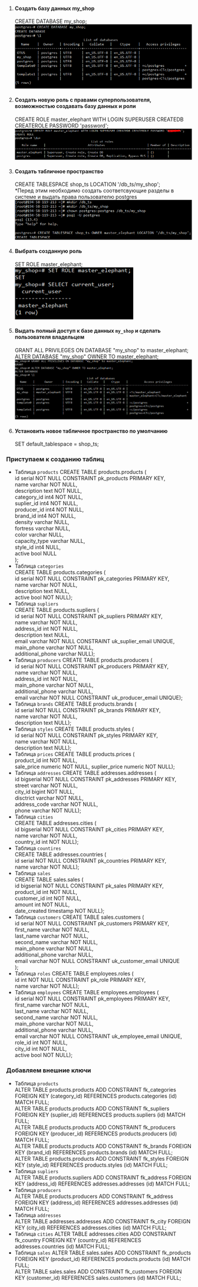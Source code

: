 1. #### Создать базу данных my_shop
    CREATE DATABASE my_shop;
    ![](https://github.com/nikerov-kirill/OtusDB_2021/blob/master/DDL%20%D1%81%D0%BA%D1%80%D0%B8%D0%BF%D1%82%D1%8B%20%D0%B4%D0%BB%D1%8F%20postgres/createDB.png)
2. #### Создать новую роль с правами суперпользователя, возможностью создавать базу данных и роли
    CREATE ROLE master_elephant WITH LOGIN SUPERUSER CREATEDB CREATEROLE PASSWORD 'password';
    ![](https://github.com/nikerov-kirill/OtusDB_2021/blob/master/DDL%20%D1%81%D0%BA%D1%80%D0%B8%D0%BF%D1%82%D1%8B%20%D0%B4%D0%BB%D1%8F%20postgres/createRole.png)
3. #### Создать табличное пространство
    CREATE TABLESPACE shop_ts LOCATION '/db_ts/my_shop';  
    *Перед этим необходимо создать соответсвующие разделы в системе и выдать права пользователю postgres
    ![](https://github.com/nikerov-kirill/OtusDB_2021/blob/master/DDL%20%D1%81%D0%BA%D1%80%D0%B8%D0%BF%D1%82%D1%8B%20%D0%B4%D0%BB%D1%8F%20postgres/createTS.png)
5. #### Выбрать созданную роль
    SET ROLE master_elephant;  
    ![](https://github.com/nikerov-kirill/OtusDB_2021/blob/master/DDL%20%D1%81%D0%BA%D1%80%D0%B8%D0%BF%D1%82%D1%8B%20%D0%B4%D0%BB%D1%8F%20postgres/currentUser.png)
5. #### Выдать полный доступ к базе данных `my_shop` и сделать пользователя владельцем
    GRANT ALL PRIVILEGES ON DATABASE "my_shop" to master_elephant;  
    ALTER DATABASE "my_shop" OWNER TO master_elephant;  
    ![](https://github.com/nikerov-kirill/OtusDB_2021/blob/master/DDL%20%D1%81%D0%BA%D1%80%D0%B8%D0%BF%D1%82%D1%8B%20%D0%B4%D0%BB%D1%8F%20postgres/newOwner.png)
6. #### Установить новое табличное пространство по умолчанию
    SET default_tablespace = shop_ts;

### Приступаем к созданию таблиц
- Таблица `products`
    CREATE TABLE products.products (  
        id serial NOT NULL CONSTRAINT pk_products PRIMARY KEY,  
        name varchar NOT NULL,  
        description text NOT NULL,  
        category_id int4 NOT NULL,  
        suplier_id int4 NOT NULL,  
        producer_id int4 NOT NULL,  
        brand_id int4 NOT NULL,  
        density varchar NULL,  
        fortress varchar NULL,  
        color varchar NULL,  
        capacity_type varchar NULL,  
        style_id int4 NULL,  
        active bool NULL  
     );  
- Таблица `categories`  
    CREATE TABLE products.categories (  
        id serial NOT NULL CONSTRAINT pk_categories PRIMARY KEY,  
        name varchar NOT NULL,  
        description text NULL,  
        active bool NOT NULL);  
- Таблица `supliers`  
    CREATE TABLE products.supliers (  
id serial NOT NULL CONSTRAINT pk_supliers PRIMARY KEY,  
name varchar NOT NULL,  
address_id int NOT NULL,  
description text NULL,  
email varchar NOT NULL CONSTRAINT uk_suplier_email UNIQUE,  
main_phone varchar NOT NULL,  
additional_phone varchar NULL);  
- Таблица `producers`
    CREATE TABLE products.producers (  
id serial NOT NULL CONSTRAINT pk_producers PRIMARY KEY,  
name varchar NOT NULL,  
address_id int NOT NULL,  
main_phone varchar NOT NULL,  
additional_phone varchar NULL,  
email varchar NOT NULL CONSTRAINT uk_producer_email UNIQUE);  
- Таблица `brands`
    CREATE TABLE products.brands (  
id serial NOT NULL CONSTRAINT pk_brands PRIMARY KEY,  
name varchar NOT NULL,  
description text NULL);  
- Таблица `styles`
    CREATE TABLE products.styles (  
id serial NOT NULL CONSTRAINT pk_styles PRIMARY KEY,  
name varchar NOT NULL,  
description text NULL);  
- Таблица `prices`
    CREATE TABLE products.prices (  
product_id int NOT NULL,  
sale_price numeric NOT NULL, 
suplier_price numeric NOT NULL);  
- Таблица `addresses`
    CREATE TABLE addresses.addresses (  
id bigserial NOT NULL CONSTRAINT pk_addresses PRIMARY KEY,  
street varchar NOT NULL,  
city_id bigint NOT NULL,  
disctrict varchar NOT NULL,  
address_code varchar NOT NULL,  
phone varchar NOT NULL);  
- Таблица `cities`  
    CREATE TABLE addresses.cities (  
id bigserial NOT NULL CONSTRAINT pk_cities PRIMARY KEY,  
name varchar NOT NULL,  
country_id int NOT NULL);  
- Таблица `countires`  
    CREATE TABLE addresses.countries (  
id serial NOT NULL CONSTRAINT pk_countries PRIMARY KEY,  
name varchar NOT NULL);  
- Таблица `sales`  
    CREATE TABLE sales.sales (  
id bigserial NOT NULL CONSTRAINT pk_sales PRIMARY KEY,  
product_id int NOT NULL,  
customer_id int NOT NULL,  
amount int NOT NULL,  
date_created timestamp NOT NULL);  
- Таблица `customers`
    CREATE TABLE sales.customers (  
id serial NOT NULL CONSTRAINT pk_customers PRIMARY KEY,  
first_name varchar NOT NULL,  
last_name varchar NOT NULL,  
second_name varchar NOT NULL,  
main_phone varchar NOT NULL,  
additional_phone varchar NULL,  
email varchar NOT NULL CONSTRAINT uk_customer_email UNIQUE  
);
- Таблица `roles`
    CREATE TABLE employees.roles (  
id int NOT NULL CONSTRAINT pk_role PRIMARY KEY,  
name varchar NOT NULL);  
- Таблица `employees`
    CREATE TABLE employees.employees (  
id serial NOT NULL CONSTRAINT pk_employees PRIMARY KEY,  
first_name varchar NOT NULL,  
last_name varchar NOT NULL,  
second_name varchar NOT NULL,  
main_phone varchar NOT NULL,  
additional_phone varchar NULL,  
email varchar NOT NULL CONSTRAINT uk_employee_email UNIQUE,  
role_id int NOT NULL,  
city_id int NOT NULL,  
active bool NOT NULL);  

### Добавляем внешние ключи
- Таблица `products`  
ALTER TABLE products.products ADD CONSTRAINT fk_categories FOREIGN KEY (category_id) REFERENCES products.categories (id) MATCH FULL;  
ALTER TABLE products.products ADD CONSTRAINT fk_supliers FOREIGN KEY (suplier_id) REFERENCES products.supliers (id) MATCH FULL;  
ALTER TABLE products.products ADD CONSTRAINT fk_producers FOREIGN KEY (producer_id) REFERENCES products.producers (id) MATCH FULL;  
ALTER TABLE products.products ADD CONSTRAINT fk_brands FOREIGN KEY (brand_id) REFERENCES products.brands (id) MATCH FULL;  
ALTER TABLE products.products ADD CONSTRAINT fk_styles FOREIGN KEY (style_id) REFERENCES products.styles (id) MATCH FULL;
- Таблица  `supliers`  
ALTER TABLE products.supliers ADD CONSTRAINT fk_address FOREIGN KEY (address_id) REFERENCES addresses.addresses (id) MATCH FULL;
- Таблица  `producers`  
ALTER TABLE products.producers ADD CONSTRAINT fk_address FOREIGN KEY (address_id) REFERENCES addresses.addresses (id) MATCH FULL;
- Таблица `addresses`  
ALTER TABLE addresses.addresses ADD CONSTRAINT fk_city FOREIGN KEY (city_id) REFERENCES addresses.cities (id) MATCH FULL;
- Таблица `cities`
ALTER TABLE addresses.cities ADD CONSTRAINT fk_country FOREIGN KEY (country_id) REFERENCES addresses.countries (id) MATCH FULL;
- Таблица `sales`
ALTER TABLE sales.sales ADD CONSTRAINT fk_products FOREIGN KEY (product_id) REFERENCES products.products (id) MATCH FULL;  
ALTER TABLE sales.sales ADD CONSTRAINT fk_customers FOREIGN KEY (customer_id) REFERENCES sales.customers (id) MATCH FULL;



     
